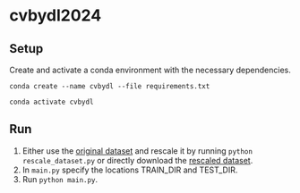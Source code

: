 # cvbydl2024

## Setup

Create and activate a conda environment with the necessary dependencies.

```
conda create --name cvbydl --file requirements.txt

conda activate cvbydl
```

## Run

1. Either use the [original dataset](https://arxiv.org/abs/2301.08880) and rescale it by running `python rescale_dataset.py` or directly download the [rescaled dataset]().
2. In `main.py` specify the locations TRAIN_DIR and TEST_DIR.
3. Run `python main.py`.
